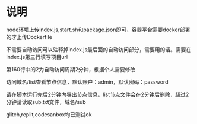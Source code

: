 # 说明
node环境上传index.js,start.sh和package.json即可，容器平台需要docker部署的才上传Dockerfile

不需要自动访问可以注释掉index.js最后面的自动访问部分，需要用的话。需要在index.js第三行填写项目url

第160行中的2为自动访问周期2分钟，根据个人需要修改

访问域名/list查看节点信息，默认账户：admin，默认密码：password

请在脚本运行完后2分钟内导出节点信息，list节点文件会在2分钟后删除，超过2分钟请读取sub.txt文件，域名/sub

glitch,replit,codesanbox均已测试ok

